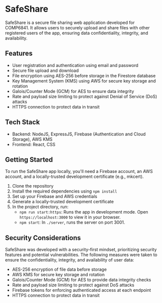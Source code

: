 # SafeShare

SafeShare is a secure file sharing web application developed for COMP6841. It allows users to securely upload and share files with other registered users of the app, ensuring data confidentiality, integrity, and availability.

## Features

- User registration and authentication using email and password
- Secure file upload and download
- File encryption using AES-256 before storage in the Firestore database
- Key Management System (KMS) using AWS for secure key storage and rotation
- Galois/Counter Mode (GCM) for AES to ensure data integrity
- Rate and payload size limiting to protect against Denial of Service (DoS) attacks
- HTTPS connection to protect data in transit

## Tech Stack

- Backend: NodeJS, ExpressJS, Firebase (Authentication and Cloud Storage), AWS KMS
- Frontend: React, CSS

## Getting Started

To run the SafeShare app locally, you'll need a Firebase account, an AWS account, and a locally-trusted development certificate (e.g., mkcert).

1. Clone the repository
2. Install the required dependencies using `npm install`
3. Set up your Firebase and AWS credentials
4. Generate a locally-trusted development certificate
5. In the project directory, run:
   - `npm run start:https`: Runs the app in development mode. Open `https://localhost:3000` to view it in your browser.
   - `npm start`: In `./server`, runs the server on port 3001.

## Security Considerations

SafeShare was developed with a security-first mindset, prioritizing security features and potential vulnerabilities. The following measures were taken to ensure the confidentiality, integrity, and availability of user data:

- AES-256 encryption of file data before storage
- AWS KMS for secure key storage and rotation
- Galois/Counter Mode (GCM) for AES to provide data integrity checks
- Rate and payload size limiting to protect against DoS attacks
- Firebase tokens for enforcing authenticated access at each endpoint
- HTTPS connection to protect data in transit
